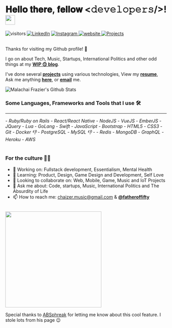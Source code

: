 <h1>
  𝐇𝐞𝐥𝐥𝐨 𝐭𝐡𝐞𝐫𝐞, 𝐟𝐞𝐥𝐥𝐨𝐰 <𝚍𝚎𝚟𝚎𝚕𝚘𝚙𝚎𝚛𝚜/>! <img src="https://github.com/malachaifrazier/malachaifrazier/blob/master/gifs/Hi.gif" width="30px">
</h1>

![visitors](https://visitor-badge.glitch.me/badge?page_id=malachaifrazier.malachaifrazier)
<a href="https://www.linkedin.com/in/malachaifrazier" target="_blank"><img src="https://img.shields.io/badge/LinkedIn-%230077B5.svg?&style=flat-square&logo=linkedin&logoColor=white" alt="LinkedIn"></a>
<a href="https://www.instagram.com/chaizermusic" target="_blank"><img src="https://img.shields.io/badge/Instagram-%23E4405F.svg?&style=flat-square&logo=instagram&logoColor=white" alt="Instagram"></a><!-- <a href="https://www.facebook.com/malachaifrazier0" target="_blank"><img src="https://img.shields.io/badge/Facebook-%231877F2.svg?&style=flat-square&logo=facebook&logoColor=white" alt="Facebook"></a> --><a href="http://www.malachai.xyz" target="_blank">
<img src="https://img.shields.io/static/v1?label=Website&message=malachai.xyz&color=%230076D6&style=flat-square&logo=internet-explorer&logoColor=%230076D6" alt="website"/>
</a>
<a href="http://www.malachai.xyz/works" target="_blank">
<img src="https://img.shields.io/badge/Projects-72-yellow?&style=flat-square" alt="Projects"/>
</a>

<br>
Thanks for visiting my Github profile! 👋
<br>

I go on about Tech, Music, Startups, International Politics and other odd things at my **[WIP 🙃 blog](https://malachai.xyz/blog)**.

I've done several **[projects](https://malachai.xyz/products)** using various technologies,
View my **[resume](https://docs.google.com/document/d/1Qnq8yRqk_GQ1NFosC_5SnIeUpgpm7UaJ373vQJyX1jQ/edit?usp=sharing)**,
Ask me anything **[here](https://github.com/malachaifrazier/malachaifrazier/issues/new)**,
or **[email](mailto:chaizer.music@gmail.com)** me.
<br>

<!-- Happy Coding, my peoples! 💪🏽 -->

<!-- <br> -->
<img src="https://github-readme-stats.vercel.app/api?username=malachaifrazier&show_icons=true&title_color=ffc857&icon_color=8ac926&text_color=daf7dc&bg_color=151515" alt="Malachai Frazier's Github Stats">
<br>

<h3>
  <strong>Some Languages, Frameworks and Tools that I use 🛠️</strong>
</h3>

<hr/>
- <i>Ruby/Ruby on Rails</i>
- <i>React/React Native</i>
- <i>NodeJS</i>
- <i>VueJS</i>
- <i>EmberJS</i>
- <i>JQuery</i>
- <i>Lua</i>
- <i>GoLang</i>
- <i>Swift</i>
<!-- <hr/> -->
- <i>JavaScript</i>
- <i>Bootstrap</i>
- <i>HTML5</i>
- <i>CSS3</i>
- <i>Git</i>
<!-- <hr/> -->
- <i>Docker 👎</i>
- <i>PostgreSQL</i>
- <i>MySQL 👎</i>
- <i></i>
<!-- <hr/> -->
- <i>Redis</i>
- <i>MongoDB</i>
- <i>GraphQL</i>
- <i>Heroku</i>
- <i>AWS</i>

<div align="center"><br/></div>

<h3>
  <strong>For the culture 💪🏽</strong>
</h3>

- 🔭 Working on: Fullstack development, Essentialism, Mental Health
- 🌱 Learning: Product, Design, Game Design and Development, Self Love
- 👯 Looking to collaborate on: Web, Mobile, Game, Music and IoT Projects
- 💬 Ask me about: Code, startups, Music, International Politics and The Absurdity of Life
- 📫 How to reach me: chaizer.music@gmail.com &
**[@fatheroffifty](https://twitter.com/fatheroffifty)**

<br>
<img src="https://media.giphy.com/media/xT9IgG50Fb7Mi0prBC/giphy.gif" width="300">


Special thanks to [ABSphreak](https://www.github.com/absphreak) for letting me know about this cool feature.
I stole lots from his page 😉 
